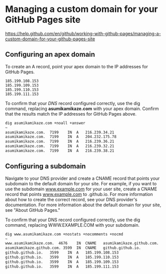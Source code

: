 # Managing a custom domain for your GitHub Pages site

https://help.github.com/en/github/working-with-github-pages/managing-a-custom-domain-for-your-github-pages-site

## Configuring an apex domain

To create an A record, point your apex domain to the IP addresses for GitHub Pages.

```
185.199.108.153
185.199.109.153
185.199.110.153
185.199.111.153
```

To confirm that your *DNS* record configured correctly, use the dig command, replacing **asumikamikaze.com** with your apex domain. Confirm that the results match the IP addresses for GitHub Pages above.

```bash
dig asumikamikaze.com +noall +answer
~
asumikamikaze.com.	7199	IN	A	216.239.34.21
asumikamikaze.com.	7199	IN	A	204.232.175.78
asumikamikaze.com.	7199	IN	A	216.239.36.21
asumikamikaze.com.	7199	IN	A	216.239.32.21
asumikamikaze.com.	7199	IN	A	216.239.38.21
```

## Configuring a subdomain

Navigate to your DNS provider and create a CNAME record that points your subdomain to the default domain for your site. For example, if you want to use the subdomain www.example.com for your user site, create a CNAME record that points www.example.com to <user>.github.io. For more information about how to create the correct record, see your DNS provider's documentation. For more information about the default domain for your site, see "About GitHub Pages."

To confirm that your DNS record configured correctly, use the dig command, replacing WWW.EXAMPLE.COM with your subdomain.

```bash
dig www.asumikamikaze.com +nostats +nocomments +nocmd
~
www.asumikamikaze.com.	4676	IN	CNAME	asumikamikaze.github.com.
asumikamikaze.github.com. 3599	IN	CNAME	github.github.io.
github.github.io.	3599	IN	A	185.199.108.153
github.github.io.	3599	IN	A	185.199.110.153
github.github.io.	3599	IN	A	185.199.109.153
github.github.io.	3599	IN	A	185.199.111.153
```
